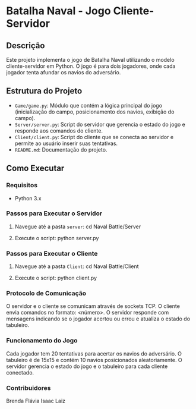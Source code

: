 # Batalha Naval - Jogo Cliente-Servidor

## Descrição

Este projeto implementa o jogo de Batalha Naval utilizando o modelo cliente-servidor em Python. O jogo é para dois jogadores, onde cada jogador tenta afundar os navios do adversário.

## Estrutura do Projeto

- `Game/game.py`: Módulo que contém a lógica principal do jogo (inicialização do campo, posicionamento dos navios, exibição do campo).
- `Server/server.py`: Script do servidor que gerencia o estado do jogo e responde aos comandos do cliente.
- `Client/client.py`: Script do cliente que se conecta ao servidor e permite ao usuário inserir suas tentativas.
- `README.md`: Documentação do projeto.

## Como Executar

### Requisitos
- Python 3.x

### Passos para Executar o Servidor

1. Navegue até a pasta `server`:
   cd Naval Battle/Server

2. Execute o script:
    python server.py

### Passos para Executar o Cliente

1. Navegue até a pasta `Client`:
   cd Naval Battle/Client

2. Execute o script:
    python client.py

### Protocolo de Comunicação

O servidor e o cliente se comunicam através de sockets TCP.
O cliente envia comandos no formato: <letra> <número>.
O servidor responde com mensagens indicando se o jogador acertou ou errou e atualiza o estado do tabuleiro.

### Funcionamento do Jogo

Cada jogador tem 20 tentativas para acertar os navios do adversário.
O tabuleiro é de 15x15 e contém 10 navios posicionados aleatoriamente.
O servidor gerencia o estado do jogo e o tabuleiro para cada cliente conectado.

### Contribuidores
Brenda
Flávia
Isaac
Laiz